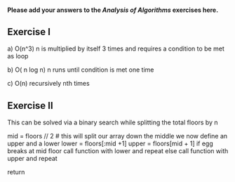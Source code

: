#### Please add your answers to the **_Analysis of Algorithms_** exercises here.

## Exercise I

a)
O(n^3) n is multiplied by itself 3 times and requires a condition to be met as loop

b)
O( n log n) n runs until condition is met one time

c)
O(n) recursively nth times

## Exercise II

This can be solved via a binary search while splitting the total floors by n

mid = floors // 2 # this will split our array down the middle
we now define an upper and a lower
lower = floors[:mid +1]
upper = floors[mid + 1]
if egg breaks at mid floor
call function with lower and repeat
else
call function with upper and repeat

return
